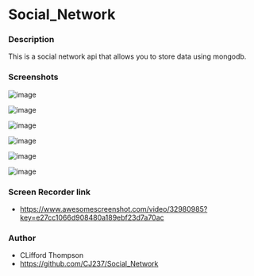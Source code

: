 # Social_Network

### Description
This is a social network api that allows you to store data using mongodb. 

### Screenshots

![image](https://github.com/user-attachments/assets/d99cff93-0b6e-448b-907e-e7d055ef7362)

![image](https://github.com/user-attachments/assets/8d1a7acc-2a62-419d-a9ef-a7b40390e5b0)

![image](https://github.com/user-attachments/assets/0b5b08e1-9959-4f0c-96b9-2833a1c9095f)

![image](https://github.com/user-attachments/assets/f3effe43-9986-4eef-b879-6c15252cdc70)

![image](https://github.com/user-attachments/assets/7a75d52e-99b6-49ed-bcdd-74449dce7762)

![image](https://github.com/user-attachments/assets/fe9ca3c3-802f-4a2c-9222-a6223985928e)


### Screen Recorder link
* https://www.awesomescreenshot.com/video/32980985?key=e27cc1066d908480a189ebf23d7a70ac


### Author

* CLifford Thompson
* https://github.com/CJ237/Social_Network
